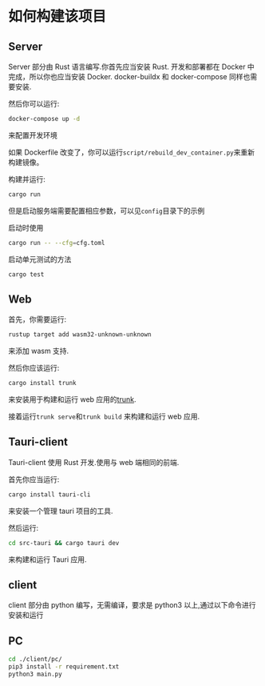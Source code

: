 # 如何构建该项目

## Server

Server 部分由 Rust 语言编写.你首先应当安装 Rust.
开发和部署都在 Docker 中完成，所以你也应当安装 Docker.
docker-buildx 和 docker-compose 同样也需要安装.

然后你可以运行:

```bash
docker-compose up -d
```

来配置开发环境

如果 Dockerfile 改变了，你可以运行`script/rebuild_dev_container.py`来重新构建镜像。

构建并运行:

```bash
cargo run
```

但是启动服务端需要配置相应参数，可以见`config`目录下的示例

启动时使用

```bash
cargo run -- --cfg=cfg.toml
```

启动单元测试的方法

```bash
cargo test
```

## Web

首先，你需要运行:

```bash
rustup target add wasm32-unknown-unknown
```

来添加 wasm 支持.

然后你应该运行:

```bash
cargo install trunk
```

来安装用于构建和运行 web 应用的[trunk](https://github.com/trunk-rs/trunk).

接着运行`trunk serve`和`trunk build` 来构建和运行 web 应用.

## Tauri-client

Tauri-client 使用 Rust 开发.使用与 web 端相同的前端.

首先你应当运行:

```bash
cargo install tauri-cli
```

来安装一个管理 tauri 项目的工具.

然后运行:

```bash
cd src-tauri && cargo tauri dev
```

来构建和运行 Tauri 应用.

## client

client 部分由 python 编写，无需编译，要求是 python3 以上,通过以下命令进行安装和运行

## PC

```bash
cd ./client/pc/
pip3 install -r requirement.txt
python3 main.py
```
